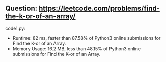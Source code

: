 ## Question: https://leetcode.com/problems/find-the-k-or-of-an-array/

code1.py:
* Runtime: 82 ms, faster than 87.58% of Python3 online submissions for Find the K-or of an Array.
* Memory Usage: 16.2 MB, less than 48.15% of Python3 online submissions for Find the K-or of an Array.
